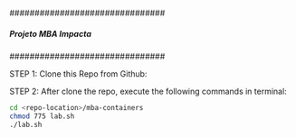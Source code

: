###############################
##### Projeto MBA Impacta #####
###############################

STEP 1: Clone this Repo from Github:

STEP 2: After clone the repo, execute the following commands in terminal:

```bash
cd <repo-location>/mba-containers
chmod 775 lab.sh
./lab.sh

```


